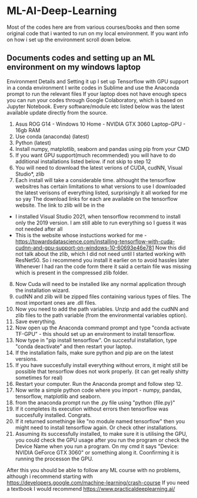 # ML-AI-Deep-Learning
Most of the codes here are from various courses/books and then some original code that i wanted to run on my local environment. 
If you want info on how i set up the environment scroll down below.

Documents codes and setting up an ML environment on my windows laptop
----------------------------------------------------------------------
Environment Details and Setting it up
I set up Tensorflow with GPU support in a conda environment 
I write codes in Sublime and use the Anaconda prompt to run the relevant files
If your laptop does not have enough specs you can run your codes through Google Colaboratory, which is based on Jupyter Notebook.
Every software/module etc listed below was the latest available update directly from the source.
1. Asus ROG G14 - Windows 10 Home - NVIDIA GTX 3060 Laptop-GPU - 16gb RAM
2. Use conda (anaconda) (latest)
3. Python (latest)
4. Install numpy, matplotlib, seaborn and pandas using pip from your CMD 
5. If you want GPU support(much recommended) you will have to do additional installations listed below. if not skip to step 12
6. You will need to download the latest verions of CUDA, cudNN, Visual Studio*, zlib 
7. Each install will take a considerable time. althought the tensorflow websitres has certain limitations to what versions to use
I downloaded the latest verisons of everything listed, surprisingly it all worked for me so yay
The download links for each are available on the tensorflow website. The link to zlib will be in the 
* I installed Visual Studio 2021, when tensorflow recommend to install only the 2019 version. I am still able to run everything so I guess it was not needed after all
* This is the website whose instuctions worked for me - https://towardsdatascience.com/installing-tensorflow-with-cuda-cudnn-and-gpu-support-on-windows-10-60693e46e781
Now this did not talk about the zlib, which I did not need until I started working with ResNet50. So i recommend you install it earlier on to avoid hassles later
Whenever I had ran the code form there it said a certain file was missing which is present in the compressed zlib folder.
8. Now Cuda will need to be installed like any normal application through the installation wizard.
9. cudNN and zlib will be zipped files containing various types of files. The most important ones are .dll files. 
10. Now you need to add the path variables. Unzip and add the cudNN and zlib files to the path variable (from the environmental variables option).
11. Save everything.
12. Now open up the Anaconda command prompt and type "conda activate TF-GPU" - this should set up an environment to install tensorflow.
13. Now type in "pip install tensorflow". On succesful installation, type "conda deactivate" and then restart your laptop. 
14. If the installation fails, make sure python and pip are on the latest versions. 
15. If you have succesfully install everything without errors, it might still be possible that tensorflow does not work properly. (it can get really shitty sometimes for real)
16. Restart your computer. Run the Anaconda prompt and follow step 12.
17. Now write a simple python code where you import - numpy, pandas, tensorflow, matplotlib and seaborn.
18. from the anaconda prompt run the .py file using "python {file.py}" 
19. If it completes its execution without errors then tensorflow was succesfully installed. Congrats.
20. If it returned somethinge like "no module named tensorflow" then you might need to install tensorflow again. Or check other installations.
21. Assuming its successfully installed, to make sure it is utilising the GPU, you could check the GPU usage after you run the program or
check the Device Name when you run a program. On my cmd it says "Device: NVIDIA GeForce GTX 3060" or something along it. Coonfirming it is running the processon the GPU.

After this you should be able to follow any ML course with no problems, although i recommend starting with https://developers.google.com/machine-learning/crash-course
If you need a textbook I would recommend https://www.practicaldeeplearning.ai/
